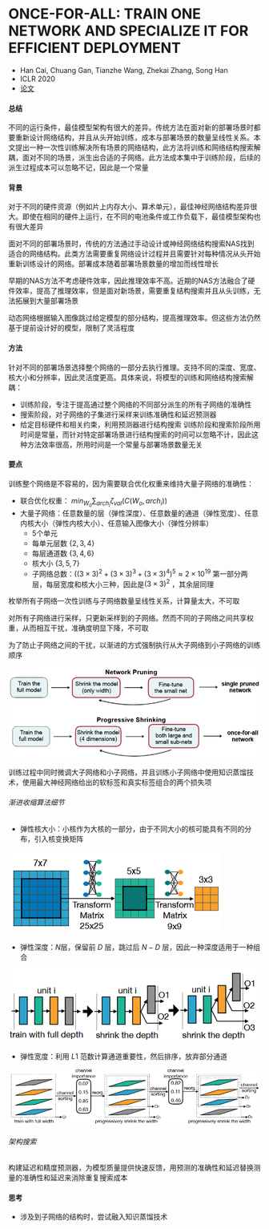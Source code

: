 # ONCE-FOR-ALL: TRAIN ONE NETWORK AND SPECIALIZE IT FOR EFFICIENT DEPLOYMENT

- Han Cai, Chuang Gan, Tianzhe Wang, Zhekai Zhang, Song Han
- ICLR 2020
- [论文](http://arxiv.org/abs/1908.09791)

#### 总结
不同的运行条件，最佳模型架构有很大的差异。传统方法在面对新的部署场景时都要重新设计网络结构，并且从头开始训练，成本与部署场景的数量呈线性关系。本文提出一种一次性训练解决所有场景的网络结构，此方法将训练和网络结构搜索解耦，面对不同的场景，派生出合适的子网络。此方法成本集中于训练阶段，后续的派生过程成本可以忽略不记，因此是一个常量

#### 背景
对于不同的硬件资源（例如片上内存大小、算术单元），最佳神经网络结构差异很大。即使在相同的硬件上运行，在不同的电池条件或工作负载下，最佳模型架构也有很大差异

面对不同的部署场景时，传统的方法通过手动设计或神经网络结构搜索NAS找到适合的网络结构。此类方法需要重复网络设计过程并且需要针对每种情况从头开始重新训练设计的网络。部署成本随着部署场景数量的增加而线性增长

早期的NAS方法不考虑硬件效率，因此推理效率不高。近期的NAS方法融合了硬件效率，提高了推理效率，但是面对新场景，需要重复结构搜索并且从头训练，无法拓展到大量部署场景

动态网络根据输入图像跳过给定模型的部分结构，提高推理效率。但这些方法仍然基于提前设计好的模型，限制了灵活程度

#### 方法
针对不同的部署场景选择整个网络的一部分去执行推理。支持不同的深度、宽度、核大小和分辨率，因此灵活度更高。具体来说，将模型的训练和网络结构搜索解耦：
- 训练阶段，专注于提高通过整个网络的不同部分派生的所有子网络的准确性
- 搜索阶段，对子网络的子集进行采样来训练准确性和延迟预测器
- 给定目标硬件和相关约束，利用预测器进行结构搜索
  训练阶段和搜索阶段所用时间是常量，而针对特定部署场景进行结构搜索的时间可以忽略不计，因此这种方法效率很高，所用时间是一个常量与部署场景数量无关

#### 要点
训练整个网络是不容易的，因为需要联合优化权重来维持大量子网络的准确性：
- 联合优化权重： $min_{W_o} \sum_{arch_i} \zeta_{val}(C(W_o,arch_{i}))$
- 大量子网络：任意数量的层（弹性深度）、任意数量的通道（弹性宽度）、任意内核大小（弹性内核大小）、任意输入图像大小（弹性分辨率）
  - 5个单元
  - 每单元层数 $\{2,3,4\}$
  - 每层通道数 $\{3,4,6\}$
  - 核大小 $\{3,5,7\}$
  - 子网络总数：$((3\times3)^2+(3\times3)^3+(3\times3)^4)^5\approx2\times10^{19}$
    第一部分两层，每层宽度和核大小三种，因此是$(3\times3)^2$ ，其余层同理
  
枚举所有子网络一次性训练与子网络数量呈线性关系，计算量太大，不可取

对所有子网络进行采样，只更新采样到的子网络。然而不同的子网络之间共享权重，从而相互干扰，准确度明显下降，不可取

为了防止子网络之间的干扰，以渐进的方式强制执行从大子网络到小子网络的训练顺序

![image](../../Images/Cai2020Once_Figure4.png)

训练过程中同时微调大子网络和小子网络，并且训练小子网络中使用知识蒸馏技术，使用最大神经网络给出的软标签和真实标签组合的两个损失项

###### 渐进收缩算法细节
- 弹性核大小：小核作为大核的一部分，由于不同大小的核可能具有不同的分布，引入核变换矩阵

![image](../../Images/Cai2020Once_Figure5L.png)

- 弹性深度：$N$层，保留前 $D$ 层，跳过后 $N-D$ 层，因此一种深度适用于一种组合

![image](../../Images/Cai2020Once_Figure5R.png)

- 弹性宽度：利用 $L1$ 范数计算通道重要性，然后排序，放弃部分通道

![image](../../Images/Cai2020Once_Figure6.png)

###### 架构搜索
构建延迟和精度预测器，为模型质量提供快速反馈，用预测的准确性和延迟替换测量的准确性和延迟来消除重复搜索成本

#### 思考
- 涉及到子网络的结构时，尝试融入知识蒸馏技术